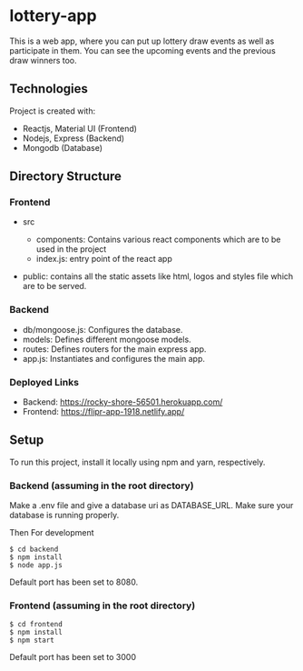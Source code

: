 # lottery-app

This is a web app, where you can put up lottery draw events as well as participate in them. You can see the upcoming events and the previous draw winners too.

## Technologies
Project is created with:
* Reactjs, Material UI (Frontend)
* Nodejs, Express (Backend)
* Mongodb (Database)

## Directory Structure

### Frontend

* src
  * components: Contains various react components which are to be used in the project
  * index.js: entry point of the react app
  
* public: contains all the static assets like html, logos and styles file which are to be served.

### Backend
* db/mongoose.js: Configures the database.
* models: Defines different mongoose models.
* routes: Defines routers for the main express app.
* app.js: Instantiates and configures the main app.

### Deployed Links
* Backend: https://rocky-shore-56501.herokuapp.com/
* Frontend: https://flipr-app-1918.netlify.app/

## Setup
To run this project, install it locally using npm and yarn, respectively.

### Backend (assuming in the root directory)

Make a .env file and give a database uri as DATABASE_URL.
Make sure your database is running properly.

Then
For development
```
$ cd backend
$ npm install
$ node app.js
```

Default port has been set to 8080.

### Frontend (assuming in the root directory)

```
$ cd frontend
$ npm install
$ npm start
```

Default port has been set to 3000
